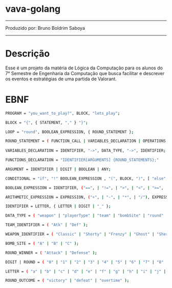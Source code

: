 # vava-golang

---

Produzido por: Bruno Boldrim Saboya

---

# Descrição

Esse é um projeto da matéria de Lógica da Computação para os alunos do 7° Semestre de Engenharia da Computação que busca facilitar e descrever os eventos e estratégias de uma partida de Valorant.

# EBNF

```bash
PROGRAM = "you_want_to_play?", BLOCK, "lets_play";

BLOCK = "{", { STATEMENT, "," } "}";

LOOP = "round", BOOLEAN_EXPRESSION, { ROUND_STATEMENT };

ROUND_STATEMENT = ( FUNCTION_CALL | VARIABLES_DECLARATION | OPERATIONS );
 
VARIABLES_DECLARATION = IDENTIFIER, "->", DATA_TYPE, "->", IDENTIFIER;

FUNCTIONS_DECLARATION = "IDENTIFIER[ARGUMENTS] {ROUND_STATEMENTS};"

ARGUMENT = IDENTIFIER | DIGIT | BOOLEAN | ANY;

CONDITIONAL = "if", "!" BOOLEAN_EXPRESSION , "(", BLOCK, ")", [ "else", "(", BLOCK, ")," ];

BOOLEAN_EXPRESSION = IDENTIFIER, ("==", | "!=", | ">", | "<", | ">=", | "<="), IDENTIFIER;

ARITHMETIC_EXPRESSION = EXPRESSION, ("+", | "-", | "*", | "/"), EXPRESSION;

IDENTIFIER = LETTER, { LETTER | DIGIT | "_" };

DATA_TYPE = ( "weapon" | "playerType" | "team" | "bombSite" | "round" | "ultimate" );

TEAM_IDENTIFIER = ( "Atk" | "Def" );

WEAPON_IDENTIFIER = ( "Classic" | "Shorty" | "Frenzy" | "Ghost" | "Sheriff" | "Stinger" | "Spectre" | "Bucky" | "Judge" | "Bulldog" | "Guardian" | "Phantom" | "Vandal" | "Marshall" | "Operator" | "Ares" | "Odin" );

BOMB_SITE = ( "A" | "B" | "C" );

ROUND_WINNER = ( "Attack" | "Defense" );

DIGIT | ROUND = ( "0" | "1" | "2" | "3" | "4" | "5" | "6" | "7" | "8" | "9" );

LETTER = ( "a" | "b" | "c" | "d" | "e" | "f" | "g" | "h" | "i" | "j" | "k" | "l" | "m" | "n" | "o" | "p" | "q" | "r" | "s" | "t" | "u" | "v" | "w" | "x" | "y" | "z" | "A" | "B" | "C" | "D" | "E" | "F" | "G" | "H" | "I" | "J" | "K" | "L" | "M" | "N" | "O" | "P" | "Q" | "R" | "S" | "T" | "U" | "V" | "W" | "X" | "Y" | "Z" );

ROUND_OUTCOME = ( "victory" | "defeat" | "overtime" );
```
